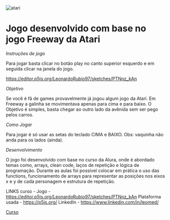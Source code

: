 ![atari](https://user-images.githubusercontent.com/108687467/186008050-27c85a38-2c56-446b-9277-425e2cbbfd19.jpg)

# Jogo desenvolvido com base no jogo Freeway da Atari #


*Instruções de jogo*

Para jogar basta clicar no botão play no canto superior esquerdo e em seguida clicar na janela do jogo.

https://editor.p5js.org/LeonardoRubio97/sketches/PTNnz_kAn



*Objetivo*

Se você é fã de games provavelmente já jogou algum jogo da Atari. Em Freeway a galinha se movimentava apenas para cima e para baixo. O Objetivo é simples, basta chegar ao outro lado da avênida sem ser pego pelos carros.



*Como Jogar*

Para jogar é só usar as setas do teclado CIMA e BAIXO.
Obs: vaquinha não anda para os lados (ainda).



*Desenvolvimento*

O jogo foi desenvolvido com base no curso da Alura, onde é abordado temas como, arrays, clean code, laços de repetição e lógica de programação. 
Durante as aulas foi possível colocar em prática o uso das functions, funcionamento de arrays para representar as posições nos eixos x e y de cada personagem e estrutura de repetição.


LINKS
curso -
Jogo - https://editor.p5js.org/LeonardoRubio97/sketches/PTNnz_kAn
Plataforma usada - https://p5js.org/ 
LinkedIn - https://www.linkedin.com/in/leomed/


<a href=“[http://exemplo.com/](https://cursos.alura.com.br/course/javascript-listas-lacos)“>Curso</a>

